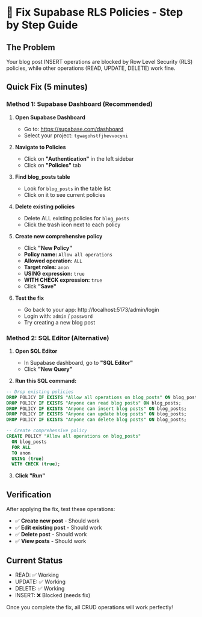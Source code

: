 # 🔧 Fix Supabase RLS Policies - Step by Step Guide

## The Problem
Your blog post INSERT operations are blocked by Row Level Security (RLS) policies, while other operations (READ, UPDATE, DELETE) work fine.

## Quick Fix (5 minutes)

### Method 1: Supabase Dashboard (Recommended)

1. **Open Supabase Dashboard**
   - Go to: https://supabase.com/dashboard
   - Select your project: `tgwagohstfjhevvocyni`

2. **Navigate to Policies**
   - Click on **"Authentication"** in the left sidebar
   - Click on **"Policies"** tab

3. **Find blog_posts table**
   - Look for `blog_posts` in the table list
   - Click on it to see current policies

4. **Delete existing policies**
   - Delete ALL existing policies for `blog_posts`
   - Click the trash icon next to each policy

5. **Create new comprehensive policy**
   - Click **"New Policy"**
   - **Policy name:** `Allow all operations`
   - **Allowed operation:** `ALL`
   - **Target roles:** `anon`
   - **USING expression:** `true`
   - **WITH CHECK expression:** `true`
   - Click **"Save"**

6. **Test the fix**
   - Go back to your app: http://localhost:5173/admin/login
   - Login with: `admin` / `password`
   - Try creating a new blog post

### Method 2: SQL Editor (Alternative)

1. **Open SQL Editor**
   - In Supabase dashboard, go to **"SQL Editor"**
   - Click **"New Query"**

2. **Run this SQL command:**
```sql
-- Drop existing policies
DROP POLICY IF EXISTS "Allow all operations on blog_posts" ON blog_posts;
DROP POLICY IF EXISTS "Anyone can read blog posts" ON blog_posts;
DROP POLICY IF EXISTS "Anyone can insert blog posts" ON blog_posts;
DROP POLICY IF EXISTS "Anyone can update blog posts" ON blog_posts;
DROP POLICY IF EXISTS "Anyone can delete blog posts" ON blog_posts;

-- Create comprehensive policy
CREATE POLICY "Allow all operations on blog_posts"
  ON blog_posts
  FOR ALL
  TO anon
  USING (true)
  WITH CHECK (true);
```

3. **Click "Run"**

## Verification

After applying the fix, test these operations:
- ✅ **Create new post** - Should work
- ✅ **Edit existing post** - Should work  
- ✅ **Delete post** - Should work
- ✅ **View posts** - Should work

## Current Status
- READ: ✅ Working
- UPDATE: ✅ Working
- DELETE: ✅ Working
- INSERT: ❌ Blocked (needs fix)

Once you complete the fix, all CRUD operations will work perfectly!


